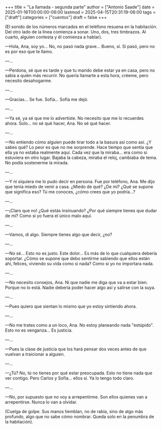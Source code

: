 +++
title = "La llamada - segunda parte"
author = ["Antonio Saade"]
date = 2025-01-16T00:00:00-06:00
lastmod = 2025-04-15T20:31:19-06:00
tags = ["draft"]
categories = ["cuentos"]
draft = false
+++

(El sonido de los números marcados en el teléfono resuena en la habitación. Del otro lado de la línea comienza a sonar. Uno, dos, tres timbrazos. Al cuarto, alguien contesta y él comienza a hablar).

—Hola, Ana, soy yo… No, no pasó nada grave… Bueno, sí. Sí pasó, pero no es por eso que te llamo.

—...

—Perdona, sé que es tarde y que tu marido debe estar ya en casa, pero no sabía a quién más recurrir. No quería llamarte a esta hora, créeme, pero necesito desahogarme.

—...

—Gracias… Se fue. Sofía… Sofía me dejó.

—...

—Ya sé, ya sé que me lo advertiste. No necesito que me lo recuerdes ahora. Solo… no sé qué hacer, Ana. No sé qué hacer.

—...

—No entiendo cómo alguien puede tirar todo a la basura así como así. ¿Y sabes qué? Lo peor es que no me sorprende. Hace tiempo que sentía que ella ya no estaba realmente aquí. Cada vez que la miraba… era como si estuviera en otro lugar. Bajaba la cabeza, miraba el reloj, cambiaba de tema. No podía sostenerme la mirada.

—...

—Y ni siquiera me lo pudo decir en persona. Fue por teléfono, Ana. Me dijo que tenía miedo de venir a casa. ¿Miedo de qué? ¿De mí? ¿Qué se supone que significa eso? Tú me conoces, ¿cómo crees que yo podría…?

—...

—¡Claro que no! ¿Qué estás insinuando? ¿Por qué siempre tienes que dudar de mí? Como si yo fuera el único malo aquí.

—...

—Vamos, di algo. Siempre tienes algo que decir, ¿no?

—...

—No sé… Esto no es justo. Este dolor… Es más de lo que cualquiera debería soportar. ¿Cómo se supone que debo sentirme sabiendo que ellos están ahí, felices, viviendo su vida como si nada? Como si yo no importara nada.

—...

—No necesito consejos, Ana. Ni que nadie me diga que va a estar bien. Porque no lo está. Nadie debería poder hacer algo así y salirse con la suya.

—...

—Pues quiero que sientan lo mismo que yo estoy sintiendo ahora.

—...

—No me trates como a un loco, Ana. No estoy planeando nada "estúpido". Esto no es venganza… Es justicia.

—...

—Pues la clase de justicia que los hará pensar dos veces antes de que vuelvan a traicionar a alguien.

—...

—¿Tú? No, tú no tienes por qué estar preocupada. Esto no tiene nada que ver contigo. Pero Carlos y Sofía… ellos sí. Ya lo tengo todo claro.

—...

—No, por supuesto que no voy a arrepentirme. Son ellos quienes van a arrepentirse. Nunca lo van a olvidar.

(Cuelga de golpe. Sus manos tiemblan, no de rabia, sino de algo más profundo, algo que no sabe cómo nombrar. Queda solo en la penumbra de la habitación).
